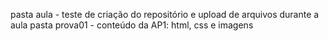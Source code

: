 pasta aula - teste de criação do repositório e upload de arquivos durante a aula
pasta prova01 - conteúdo da AP1: html, css e imagens
